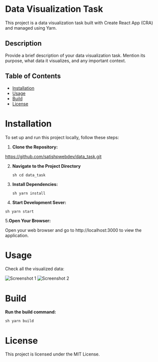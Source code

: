 # Data Visualization Task

This project is a data visualization task built with Create React App (CRA) and managed using Yarn.

## Description

Provide a brief description of your data visualization task. Mention its purpose, what data it visualizes, and any important context.

## Table of Contents

-  [Installation](#installation)
-  [Usage](#usage)
-  [Build](#build)
-  [License](#license)

# Installation

To set up and run this project locally, follow these steps:

1. **Clone the Repository:**

https://github.com/satishpwebdev/data_task.git

2. **Navigate to the Project Directory**

   ```sh cd data_task ```

3. **Install Dependencies:**

   ```sh yarn install ```

4. **Start Development Sever:**

  ```sh yarn start ```

5.**Open Your Browser:**

Open your web browser and go to http://localhost:3000 to view the application.

# Usage

Check all the visualized data:

![Screenshot 1](public/Screenshot_Task_1.png)
![Screenshot 2](public/Screenshot_Task_2.png)

# Build

**Run the build command:**

```sh yarn build ```

# License

This project is licensed under the MIT License.
